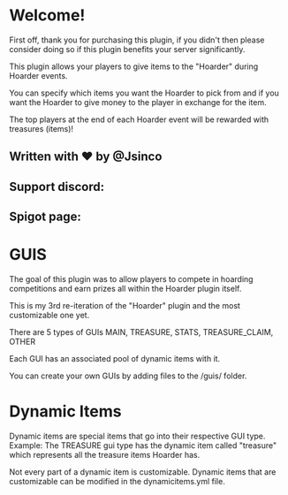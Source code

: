 # Welcome!

First off, thank you for purchasing this plugin, if you didn't then please consider doing so if this plugin benefits your server significantly.

This plugin allows your players to give items to the "Hoarder" during Hoarder events.

You can specify which items you want the Hoarder to pick from and if you want the Hoarder to give money to the player in exchange for the item.

The top players at the end of each Hoarder event will be rewarded with treasures (items)!

## Written with ❤️ by @Jsinco
## Support discord:
## Spigot page:


# GUIS

The goal of this plugin was to allow players to compete in hoarding competitions and earn prizes all within
the Hoarder plugin itself.

This is my 3rd re-iteration of the "Hoarder" plugin and the most customizable one yet.


There are 5 types of GUIs
MAIN, TREASURE, STATS, TREASURE_CLAIM, OTHER

Each GUI has an associated pool of dynamic items with it.

You can create your own GUIs by adding files to the /guis/ folder.

# Dynamic Items

Dynamic items are special items that go into their respective GUI type.
Example: The TREASURE gui type has the dynamic item called "treasure" which represents all the treasure items Hoarder has.

Not every part of a dynamic item is customizable. Dynamic items that are customizable can be modified in the
dynamicitems.yml file.

